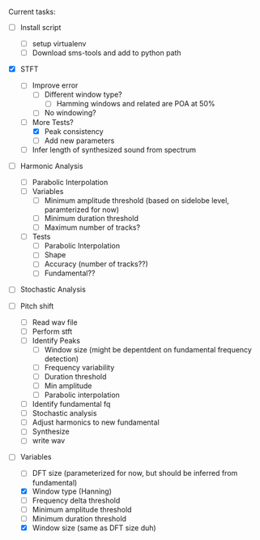 Current tasks:
- [ ] Install script
  - [ ] setup virtualenv
  - [ ] Download sms-tools and add to python path

- [x] STFT
  - [ ] Improve error
    - [ ] Different window type?
      - [ ] Hamming windows and related are POA at 50%
    - [ ] No windowing?
  - [ ] More Tests?
    - [X] Peak consistency
    - [ ] Add new parameters
  - [ ] Infer length of synthesized sound from spectrum

- [ ] Harmonic Analysis
  - [ ] Parabolic Interpolation
  - [ ] Variables
    - [ ] Minimum amplitude threshold (based on sidelobe level, paramterized for now)
    - [ ] Minimum duration threshold
    - [ ] Maximum number of tracks?
  - [ ] Tests
    - [ ] Parabolic Interpolation
    - [ ] Shape
    - [ ] Accuracy (number of tracks??)
    - [ ] Fundamental??

- [ ] Stochastic Analysis

- [ ] Pitch shift
  - [ ] Read wav file
  - [ ] Perform stft
  - [ ] Identify Peaks
    - [ ] Window size (might be depentdent on fundamental frequency detection)
    - [ ] Frequency variability
    - [ ] Duration threshold
    - [ ] Min amplitude
    - [ ] Parabolic interpolation
  - [ ] Identify fundamental fq
  - [ ] Stochastic analysis
  - [ ] Adjust harmonics to new fundamental
  - [ ] Synthesize
  - [ ] write wav

- [ ] Variables
  - [ ] DFT size (parameterized for now, but should be inferred from fundamental)
  - [X] Window type (Hanning)
  - [ ] Frequency delta threshold
  - [ ] Minimum amplitude threshold
  - [ ] Minimum duration threshold
  - [X] Window size (same as DFT size duh)
